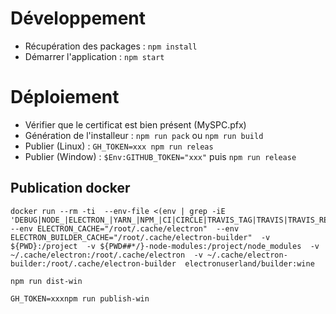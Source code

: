 # Développement

- Récupération des packages : `npm install`
- Démarrer l'application : `npm start`

# Déploiement

- Vérifier que le certificat est bien présent (MySPC.pfx)
- Génération de l'installeur : `npm run pack` ou `npm run build`
- Publier (Linux) : `GH_TOKEN=xxx npm run releas`
- Publier (Window) : `$Env:GITHUB_TOKEN="xxx"` puis `npm run release`


## Publication docker


```
docker run --rm -ti  --env-file <(env | grep -iE 'DEBUG|NODE_|ELECTRON_|YARN_|NPM_|CI|CIRCLE|TRAVIS_TAG|TRAVIS|TRAVIS_REPO_|TRAVIS_BUILD_|TRAVIS_BRANCH|TRAVIS_PULL_REQUEST_|APPVEYOR_|CSC_|GH_|GITHUB_|BT_|AWS_|STRIP|BUILD_')  --env ELECTRON_CACHE="/root/.cache/electron"  --env ELECTRON_BUILDER_CACHE="/root/.cache/electron-builder"  -v ${PWD}:/project  -v ${PWD##*/}-node-modules:/project/node_modules  -v ~/.cache/electron:/root/.cache/electron  -v ~/.cache/electron-builder:/root/.cache/electron-builder  electronuserland/builder:wine
```

`npm run dist-win`

`GH_TOKEN=xxxnpm run publish-win`